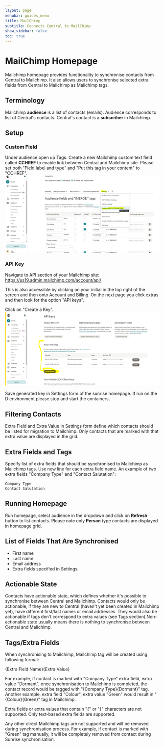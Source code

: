 ```yaml
---
layout: page
menubar: guides_menu
title: MailChimp
subtitle: Connects Central to MailChimp
show_sidebar: false
toc: true
---
```


# MailChimp Homepage

Mailchimp homepage provides functionality to synchronise contacts from Central to Mailchimp. It also allows users to synchronise selected extra fields from Central to Mailchimp as Mailchimp tags.

## Terminology
Mailchimp **audience** is a list of contacts (emails). Audience corresponds to list of Central's contacts. Central's contact is a **subscriber** in Mailchimp.

## Setup

### Custom Field
Under audience open up Tags.
Create a new Mailchimp custom text field called **CCHREF** to enable link between Central and Mailchimp site. Please set both "Field label and type" and "Put this tag in your content" to "CCHREF".![tags](/img/mailchimp/tags.png "tags")

### API Key

Navigate to API section of your Mailchimp site:  
https://us19.admin.mailchimp.com/account/api/

This is also accessible by clicking on your initial in the top right of the screen and then onto Account and Billing. On the next page you click extras and then look for the option "API keys".

Click on "Create a Key".
![API Key](/img/Mailchimp/API_key.png "API Key")

Save generated key in Settings form of the sunrise homepage. If run on the D environment please stop and start the containers.

## Filtering Contacts

Extra Field and Extra Value in Settings form define which contacts should be listed for migration to Mailchimp. Only contacts that are marked with that extra value are displayed in the grid.

## Extra Fields and Tags

Specify list of extra fields that should be synchronised to Mailchimp as Mailchimp tags. Use new line for each extra field name. An example of two extra fields "Company Type" and "Contact Salutation":

```
Company Type
Contact Salutation
```

## Running Homepage

Run homepage, select audience in the dropdown and click on **Refresh** button to list contacts. Please note only **Person** type contacts are displayed in homepage grid.

## List of Fields That Are Synchronised

* First name
* Last name
* Email address
* Extra fields specified in Settings.

## Actionable State

Contacts have actionable state, which defines whether it's possible to synchronise between Central and Mailchimp. Contacts would only be actionable, if they are new to Central (haven't yet been created in Mailchimp yet), have different first/last names or email addresses. They would also be actionable if tags don't correspond to extra values (see Tags section).Non-actionable state usually means there is nothing to synchronise between Central and Mailchimp.

## Tags/Extra Fields

When synchronising to Mailchimp, Mailchimp tag will be created using following format:

{Extra Field Name}{Extra Value}

For example, if contact is marked with "Company Type" extra field, extra value "Dormant", once synchronisation to Mailchimp is completed, the contact record would be tagged with "{Company Type}{Dormant}" tag. Another example, extra field "Colour", extra value "Green" would result in "{Colour}{Green}" tag in Mailchimp.

Extra fields or extra values that contain "{" or "}" characters are not supported. Only text-based extra fields are supported.

Any other direct Mailchimp tags are not supported and will be removed during synchronisation process. For example, if contact is marked with "Green" tag manually, it will be completely removed from contact during Sunrise synchronisation.
